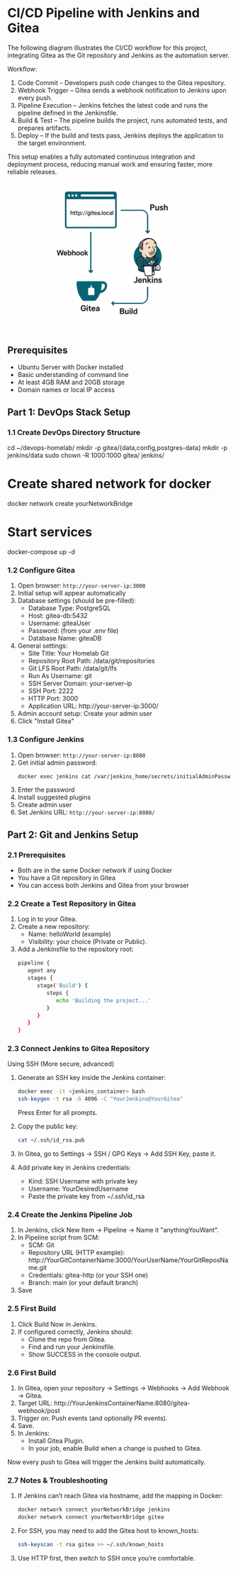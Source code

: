 # CI/CD Pipeline with Jenkins and Gitea
The following diagram illustrates the CI/CD workflow for this project, integrating Gitea as the Git repository and Jenkins as the automation server.

Workflow:
1. Code Commit – Developers push code changes to the Gitea repository.
2. Webhook Trigger – Gitea sends a webhook notification to Jenkins upon every push.
3. Pipeline Execution – Jenkins fetches the latest code and runs the pipeline defined in the Jenkinsfile.
4. Build & Test – The pipeline builds the project, runs automated tests, and prepares artifacts.
5. Deploy – If the build and tests pass, Jenkins deploys the application to the target environment.

This setup enables a fully automated continuous integration and deployment process, reducing manual work and ensuring faster, more reliable releases.

![CI/CD Flowchart](flowchart.png)

## Prerequisites

- Ubuntu Server with Docker installed
- Basic understanding of command line
- At least 4GB RAM and 20GB storage
- Domain names or local IP access


## Part 1: DevOps Stack Setup

### 1.1 Create DevOps Directory Structure

cd ~/devops-homelab/
mkdir -p gitea/{data,config,postgres-data}
mkdir -p jenkins/data
sudo chown -R 1000:1000 gitea/ jenkins/

# Create shared network for docker
docker network create yourNetworkBridge

# Start services
docker-compose up -d


### 1.2 Configure Gitea

1. Open browser: `http://your-server-ip:3000`
2. Initial setup will appear automatically
3. Database settings (should be pre-filled):
   - Database Type: PostgreSQL
   - Host: gitea-db:5432
   - Username: giteaUser
   - Password: (from your .env file)
   - Database Name: giteaDB
4. General settings:
   - Site Title: Your Homelab Git
   - Repository Root Path: /data/git/repositories
   - Git LFS Root Path: /data/git/lfs
   - Run As Username: git
   - SSH Server Domain: your-server-ip
   - SSH Port: 2222
   - HTTP Port: 3000
   - Application URL: http://your-server-ip:3000/
5. Admin account setup: Create your admin user
6. Click "Install Gitea"


### 1.3 Configure Jenkins

1. Open browser: `http://your-server-ip:8080`
2. Get initial admin password:
   ```bash
   docker exec jenkins cat /var/jenkins_home/secrets/initialAdminPassword
   ```
3. Enter the password
4. Install suggested plugins
5. Create admin user
6. Set Jenkins URL: `http://your-server-ip:8080/`


## Part 2: Git and Jenkins Setup

### 2.1 Prerequisites

- Both are in the same Docker network if using Docker
- You have a Git repository in Gitea
- You can access both Jenkins and Gitea from your browser


### 2.2 Create a Test Repository in Gitea

1. Log in to your Gitea.
2. Create a new repository:
   - Name: helloWorld (example)
   - Visibility: your choice (Private or Public).
3. Add a Jenkinsfile to the repository root:
   ```bash
   pipeline {
      agent any
      stages {
         stage('Build') {
            steps {
               echo 'Building the project...'
            }
         }
      }
   }
   ```

### 2.3 Connect Jenkins to Gitea Repository
Using SSH (More secure, advanced)

1. Generate an SSH key inside the Jenkins container:
   ```bash
   docker exec -it <jenkins_container> bash
   ssh-keygen -t rsa -b 4096 -C "YourJenkins@YourGitea"
   ```

   Press Enter for all prompts.

2. Copy the public key:
   ```bash
   cat ~/.ssh/id_rsa.pub
   ```

3. In Gitea, go to Settings → SSH / GPG Keys → Add SSH Key, paste it.
4. Add private key in Jenkins credentials:
   - Kind: SSH Username with private key
   - Username: YourDesiredUsername
   - Paste the private key from ~/.ssh/id_rsa


### 2.4 Create the Jenkins Pipeline Job

1. In Jenkins, click New Item → Pipeline → Name it "anythingYouWant".
2. In Pipeline script from SCM:
   - SCM: Git
   - Repository URL (HTTP example): http://YourGitContainerName:3000/YourUserName/YourGitReposName.git
   - Credentials: gitea-http (or your SSH one)
   - Branch: main (or your default branch)
3. Save


### 2.5 First Build

1. Click Build Now in Jenkins.
2. If configured correctly, Jenkins should:
   - Clone the repo from Gitea.
   - Find and run your Jenkinsfile.
   - Show SUCCESS in the console output.


### 2.6 First Build

1. In Gitea, open your repository → Settings → Webhooks → Add Webhook → Gitea.
2. Target URL: http://YourJenkinsContainerName:8080/gitea-webhook/post
3. Trigger on: Push events (and optionally PR events).
4. Save.
5. In Jenkins:
   - Install Gitea Plugin.
   - In your job, enable Build when a change is pushed to Gitea.

Now every push to Gitea will trigger the Jenkins build automatically.


### 2.7 Notes & Troubleshooting

1. If Jenkins can’t reach Gitea via hostname, add the mapping in Docker:
   ```bash
   docker network connect yourNetworkBridge jenkins
   docker network connect yourNetworkBridge gitea
   ```

2. For SSH, you may need to add the Gitea host to known_hosts:
   ```bash
   ssh-keyscan -t rsa gitea >> ~/.ssh/known_hosts
   ```

3. Use HTTP first, then switch to SSH once you’re comfortable.
